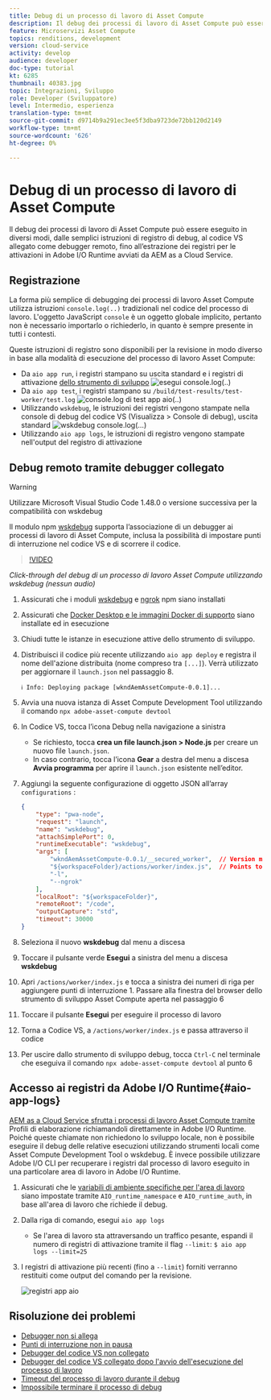 ```yaml
---
title: Debug di un processo di lavoro di Asset Compute
description: Il debug dei processi di lavoro di Asset Compute può essere eseguito in diversi modi, dalle semplici istruzioni di registro di debug, al codice VS allegato come debugger remoto, fino all’estrazione dei registri per le attivazioni in Adobe I/O Runtime avviati da AEM as a Cloud Service.
feature: Microservizi Asset Compute
topics: renditions, development
version: cloud-service
activity: develop
audience: developer
doc-type: tutorial
kt: 6285
thumbnail: 40383.jpg
topic: Integrazioni, Sviluppo
role: Developer (Sviluppatore)
level: Intermedio, esperienza
translation-type: tm+mt
source-git-commit: d9714b9a291ec3ee5f3dba9723de72bb120d2149
workflow-type: tm+mt
source-wordcount: '626'
ht-degree: 0%

---
```



# Debug di un processo di lavoro di Asset Compute

Il debug dei processi di lavoro di Asset Compute può essere eseguito in diversi modi, dalle semplici istruzioni di registro di debug, al codice VS allegato come debugger remoto, fino all’estrazione dei registri per le attivazioni in Adobe I/O Runtime avviati da AEM as a Cloud Service.

## Registrazione

La forma più semplice di debugging dei processi di lavoro Asset Compute utilizza istruzioni `console.log(..)` tradizionali nel codice del processo di lavoro. L&#39;oggetto JavaScript `console` è un oggetto globale implicito, pertanto non è necessario importarlo o richiederlo, in quanto è sempre presente in tutti i contesti.

Queste istruzioni di registro sono disponibili per la revisione in modo diverso in base alla modalità di esecuzione del processo di lavoro Asset Compute:

+ Da `aio app run`, i registri stampano su uscita standard e i registri di attivazione [dello strumento di sviluppo](../develop/development-tool.md)
   ![esegui console.log(..)](./assets/debug/console-log__aio-app-run.png)
+ Da `aio app test`, i registri stampano su `/build/test-results/test-worker/test.log`
   ![console.log di test app aio(..)](./assets/debug/console-log__aio-app-test.png)
+ Utilizzando `wskdebug`, le istruzioni dei registri vengono stampate nella console di debug del codice VS (Visualizza > Console di debug), uscita standard
   ![wskdebug console.log(...)](./assets/debug/console-log__wskdebug.png)
+ Utilizzando `aio app logs`, le istruzioni di registro vengono stampate nell&#39;output del registro di attivazione

## Debug remoto tramite debugger collegato

>[!WARNING]
>
>Utilizzare Microsoft Visual Studio Code 1.48.0 o versione successiva per la compatibilità con wskdebug

Il modulo npm [wskdebug](https://www.npmjs.com/package/@openwhisk/wskdebug) supporta l’associazione di un debugger ai processi di lavoro di Asset Compute, inclusa la possibilità di impostare punti di interruzione nel codice VS e di scorrere il codice.

>[!VIDEO](https://video.tv.adobe.com/v/40383/?quality=12&learn=on)

_Click-through del debug di un processo di lavoro Asset Compute utilizzando wskdebug (nessun audio)_

1. Assicurati che i moduli [wskdebug](../set-up/development-environment.md#wskdebug) e [ngrok](../set-up/development-environment.md#ngork) npm siano installati
1. Assicurati che [Docker Desktop e le immagini Docker di supporto](../set-up/development-environment.md#docker) siano installate ed in esecuzione
1. Chiudi tutte le istanze in esecuzione attive dello strumento di sviluppo.
1. Distribuisci il codice più recente utilizzando `aio app deploy` e registra il nome dell&#39;azione distribuita (nome compreso tra `[...]`). Verrà utilizzato per aggiornare il `launch.json` nel passaggio 8.

   ```
   ℹ Info: Deploying package [wkndAemAssetCompute-0.0.1]...
   ```
1. Avvia una nuova istanza di Asset Compute Development Tool utilizzando il comando `npx adobe-asset-compute devtool`
1. In Codice VS, tocca l’icona Debug nella navigazione a sinistra
   + Se richiesto, tocca __crea un file launch.json > Node.js__ per creare un nuovo file `launch.json`.
   + In caso contrario, tocca l’icona __Gear__ a destra del menu a discesa __Avvia programma__ per aprire il `launch.json` esistente nell’editor.
1. Aggiungi la seguente configurazione di oggetto JSON all’array `configurations` :

   ```json
   {
       "type": "pwa-node",
       "request": "launch",
       "name": "wskdebug",
       "attachSimplePort": 0,
       "runtimeExecutable": "wskdebug",
       "args": [
           "wkndAemAssetCompute-0.0.1/__secured_worker",  // Version must match your Asset Compute worker's version
           "${workspaceFolder}/actions/worker/index.js",  // Points to your worker
           "-l",
           "--ngrok"
       ],
       "localRoot": "${workspaceFolder}",
       "remoteRoot": "/code",
       "outputCapture": "std",
       "timeout": 30000
   }
   ```

1. Seleziona il nuovo __wskdebug__ dal menu a discesa
1. Toccare il pulsante verde __Esegui__ a sinistra del menu a discesa __wskdebug__
1. Apri `/actions/worker/index.js` e tocca a sinistra dei numeri di riga per aggiungere punti di interruzione 1. Passare alla finestra del browser dello strumento di sviluppo Asset Compute aperta nel passaggio 6
1. Toccare il pulsante __Esegui__ per eseguire il processo di lavoro
1. Torna a Codice VS, a `/actions/worker/index.js` e passa attraverso il codice
1. Per uscire dallo strumento di sviluppo debug, tocca `Ctrl-C` nel terminale che eseguiva il comando `npx adobe-asset-compute devtool` al punto 6

## Accesso ai registri da Adobe I/O Runtime{#aio-app-logs}

[AEM as a Cloud Service sfrutta i processi di lavoro Asset Compute tramite ](../deploy/processing-profiles.md) Profili di elaborazione richiamandoli direttamente in Adobe I/O Runtime. Poiché queste chiamate non richiedono lo sviluppo locale, non è possibile eseguire il debug delle relative esecuzioni utilizzando strumenti locali come Asset Compute Development Tool o wskdebug. È invece possibile utilizzare Adobe I/O CLI per recuperare i registri dal processo di lavoro eseguito in una particolare area di lavoro in Adobe I/O Runtime.

1. Assicurati che le [variabili di ambiente specifiche per l&#39;area di lavoro](../deploy/runtime.md) siano impostate tramite `AIO_runtime_namespace` e `AIO_runtime_auth`, in base all&#39;area di lavoro che richiede il debug.
1. Dalla riga di comando, esegui `aio app logs`
   + Se l&#39;area di lavoro sta attraversando un traffico pesante, espandi il numero di registri di attivazione tramite il flag `--limit`:
      `$ aio app logs --limit=25`
1. I registri di attivazione più recenti (fino a `--limit`) forniti verranno restituiti come output del comando per la revisione.

   ![registri app aio](./assets/debug/aio-app-logs.png)

## Risoluzione dei problemi

+ [Debugger non si allega](../troubleshooting.md#debugger-does-not-attach)
+ [Punti di interruzione non in pausa](../troubleshooting.md#breakpoints-no-pausing)
+ [Debugger del codice VS non collegato](../troubleshooting.md#vs-code-debugger-not-attached)
+ [Debugger del codice VS collegato dopo l&#39;avvio dell&#39;esecuzione del processo di lavoro](../troubleshooting.md#vs-code-debugger-attached-after-worker-execution-began)
+ [Timeout del processo di lavoro durante il debug](../troubleshooting.md#worker-times-out-while-debugging)
+ [Impossibile terminare il processo di debug](../troubleshooting.md#cannot-terminate-debugger-process)
